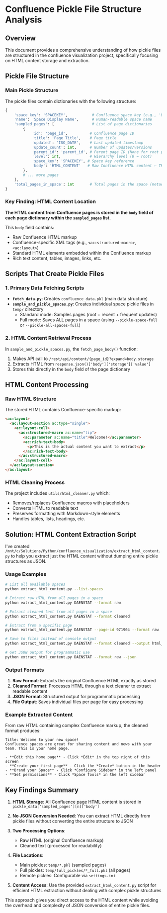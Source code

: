 # Confluence Pickle File Structure Analysis

## Overview

This document provides a comprehensive understanding of how pickle files are structured in the confluence visualization project, specifically focusing on HTML content storage and extraction.

## Pickle File Structure

### Main Pickle Structure
The pickle files contain dictionaries with the following structure:

```python
{
    'space_key': 'SPACEKEY',           # Confluence space key (e.g., 'DAENSTAT')
    'name': 'Space Display Name',      # Human-readable space name
    'sampled_pages': [                 # List of page dictionaries
        {
            'id': 'page_id',          # Confluence page ID
            'title': 'Page Title',    # Page title
            'updated': 'ISO_DATE',    # Last updated timestamp
            'update_count': int,      # Number of updates/versions
            'parent_id': 'parent_id', # Parent page ID (None for root pages)
            'level': int,             # Hierarchy level (0 = root)
            'space_key': 'SPACEKEY', # Space key reference
            'body': 'HTML_CONTENT'   # Raw Confluence HTML content ← THIS IS WHAT YOU WANT
        },
        # ... more pages
    ],
    'total_pages_in_space': int       # Total pages in the space (metadata)
}
```

### Key Finding: HTML Content Location

**The HTML content from Confluence pages is stored in the `body` field of each page dictionary within the `sampled_pages` list.**

This `body` field contains:
- Raw Confluence HTML markup
- Confluence-specific XML tags (e.g., `<ac:structured-macro>`, `<ac:layout>`)
- Standard HTML elements embedded within the Confluence markup
- Rich text content, tables, images, links, etc.

## Scripts That Create Pickle Files

### 1. Primary Data Fetching Scripts

- **`fetch_data.py`**: Creates `confluence_data.pkl` (main data structure)
- **`sample_and_pickle_spaces.py`**: Creates individual space pickle files in `temp/` directory
  - Standard mode: Samples pages (root + recent + frequent updates)
  - Full mode: Saves ALL pages in a space (using `--pickle-space-full` or `--pickle-all-spaces-full`)

### 2. HTML Content Retrieval Process

In `sample_and_pickle_spaces.py`, the `fetch_page_body()` function:
1. Makes API call to `/rest/api/content/{page_id}?expand=body.storage`
2. Extracts HTML from `response.json()['body']['storage']['value']`
3. Stores this directly in the `body` field of the page dictionary

## HTML Content Processing

### Raw HTML Structure
The stored HTML contains Confluence-specific markup:
```html
<ac:layout>
  <ac:layout-section ac:type="single">
    <ac:layout-cell>
      <ac:structured-macro ac:name="tip">
        <ac:parameter ac:name="title">Welcome!</ac:parameter>
        <ac:rich-text-body>
          <p>This is the actual content you want to extract</p>
        </ac:rich-text-body>
      </ac:structured-macro>
    </ac:layout-cell>
  </ac:layout-section>
</ac:layout>
```

### HTML Cleaning Process
The project includes `utils/html_cleaner.py` which:
- Removes/replaces Confluence macros with placeholders
- Converts HTML to readable text
- Preserves formatting with Markdown-style elements
- Handles tables, lists, headings, etc.

## Solution: HTML Content Extraction Script

I've created `/mnt/c/Solutions/Python/confluence_visualization/extract_html_content.py` to help you extract just the HTML content without dumping entire pickle structures as JSON.

### Usage Examples

```bash
# List all available spaces
python extract_html_content.py --list-spaces

# Extract raw HTML from all pages in a space
python extract_html_content.py DAENSTAT --format raw

# Extract cleaned text from all pages in a space
python extract_html_content.py DAENSTAT --format cleaned

# Extract from a specific page
python extract_html_content.py DAENSTAT --page-id 971904 --format raw

# Save to files instead of console output
python extract_html_content.py DAENSTAT --format cleaned --output html_output/

# Get JSON output for programmatic use
python extract_html_content.py DAENSTAT --format raw --json
```

### Output Formats

1. **Raw Format**: Extracts the original Confluence HTML exactly as stored
2. **Cleaned Format**: Processes HTML through a text cleaner to extract readable content
3. **JSON Format**: Structured output for programmatic processing
4. **File Output**: Saves individual files per page for easy processing

### Example Extracted Content

From raw HTML containing complex Confluence markup, the cleaned format produces:
```
Title: Welcome to your new space!
Confluence spaces are great for sharing content and news with your team. This is your home page.

- **Edit this home page** - Click *Edit* in the top right of this screen
- **Create your first page** - Click the *Create* button in the header
- **Brand your Space** - Click *Configure Sidebar* in the left panel
- **Set permissions** - Click *Space Tools* in the left sidebar
```

## Key Findings Summary

1. **HTML Storage**: All Confluence page HTML content is stored in `pickle_data['sampled_pages'][n]['body']`

2. **No JSON Conversion Needed**: You can extract HTML directly from pickle files without converting the entire structure to JSON

3. **Two Processing Options**: 
   - Raw HTML (original Confluence markup)
   - Cleaned text (processed for readability)

4. **File Locations**: 
   - Main pickles: `temp/*.pkl` (sampled pages)
   - Full pickles: `temp/full_pickles/*_full.pkl` (all pages)
   - Remote pickles: Configurable via `settings.ini`

5. **Content Access**: Use the provided `extract_html_content.py` script for efficient HTML extraction without dealing with complex pickle structures

This approach gives you direct access to the HTML content while avoiding the overhead and complexity of JSON conversion of entire pickle files.